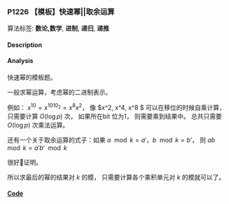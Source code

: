 ### P1226 【模板】快速幂||取余运算

算法标签: **数论,数学**, **进制**, **递归**, **递推**


#### Description

#### Analysis


快速幂的模板题。

一般求幂运算，考虑幂的二进制表示。

例如： $x^{10} = x^{1010_2} = x^8x^2$， 像 $x^2, x^4, x^8 $ 可以在移位的时候自乘计算，只需要计算 $O(\log p)$ 次， 如果所在bit 位为1， 则需要乘到结果中。 总共只需要 $O(\log p)$ 次乘法运算。


还有一个关于取余运算的式子：如果 $a \mod k = a'$，$b \mod k = b'$， 则 $ab \mod k = a'b' \mod k$

很好证明。

所以求最后的幂的结果对 $k$ 的模， 只需要计算各个乘积单元对 $k$ 的模就可以了。

#### [Code](../cpp/p1226.cpp)
